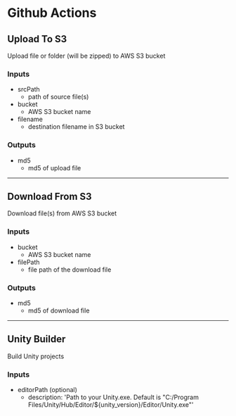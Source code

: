 # Github Actions

## Upload To S3
Upload file or folder (will be zipped) to AWS S3 bucket

### Inputs
- srcPath
    - path of source file(s)
- bucket
    - AWS S3 bucket name
- filename
    - destination filename in S3 bucket

### Outputs
- md5
    - md5 of upload file

***

## Download From S3
Download file(s) from AWS S3 bucket

### Inputs
- bucket
  - AWS S3 bucket name
- filePath
  - file path of the download file

### Outputs
- md5
  - md5 of download file

***

## Unity Builder
Build Unity projects

### Inputs
- editorPath (optional)
  - description: 'Path to your Unity.exe. Default is "C:/Program Files/Unity/Hub/Editor/${unity_version}/Editor/Unity.exe"'
